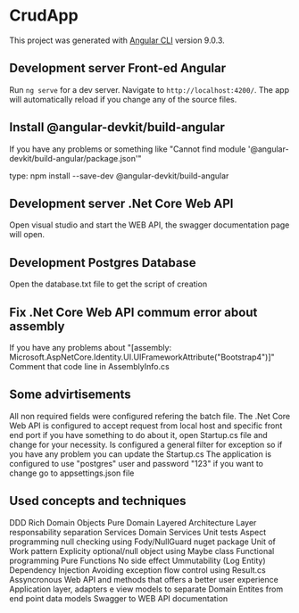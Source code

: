 # CrudApp

This project was generated with [Angular CLI](https://github.com/angular/angular-cli) version 9.0.3.

## Development server Front-ed Angular

Run `ng serve` for a dev server. Navigate to `http://localhost:4200/`. The app will automatically reload if you change any of the source files.

## Install @angular-devkit/build-angular

If you have any problems or something like "Cannot find module '@angular-devkit/build-angular/package.json'"

type: npm install --save-dev @angular-devkit/build-angular

## Development server .Net Core Web API
Open visual studio and start the WEB API, the swagger documentation page will open.

## Development Postgres Database
Open the database.txt file to get the script of creation

## Fix .Net Core Web API commum error about assembly

If you have any problems about "[assembly: Microsoft.AspNetCore.Identity.UI.UIFrameworkAttribute("Bootstrap4")]"
Comment that code line in AssemblyInfo.cs

## Some advirtisements
All non required fields were configured refering the batch file.
The .Net Core Web API is configured to accept request from local host and specific front end port if you have something to do about it, open Startup.cs file and change for your necessity.
Is configured a general filter for exception so if you have any problem you can update the Startup.cs
The application is configured to use "postgres" user and password "123" if you want to change go to appsettings.json file


## Used concepts and techniques

DDD
          Rich Domain Objects
          Pure Domain
          Layered Architecture
          Layer responsability separation
          Services
          Domain Services
Unit tests
Aspect programming null checking using Fody/NullGuard nuget package
Unit of Work pattern
Explicity optional/null object using Maybe class
Functional programming
	Pure Functions
	No side effect
	Ummutability (Log Entity)
Dependency Injection
Avoiding exception flow control using Result.cs
Assyncronous Web API and methods that offers a better user experience
Application layer, adapters e view models to separate Domain Entites from end point data models
Swagger to WEB API documentation




